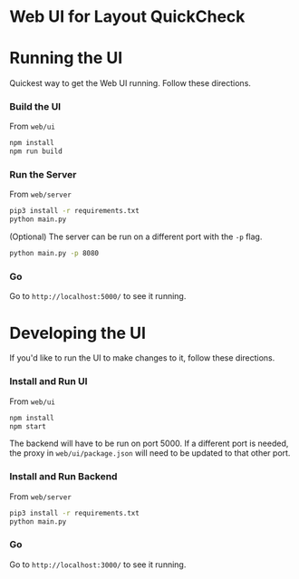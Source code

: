 # Web UI for Layout QuickCheck

# Running the UI
Quickest way to get the Web UI running. Follow these directions.

### Build the UI

From `web/ui`
```bash
npm install
npm run build
```

### Run the Server

From `web/server`
```bash
pip3 install -r requirements.txt
python main.py
```

(Optional) The server can be run on a different port with the `-p` flag.
```bash
python main.py -p 8080
```

### Go

Go to `http://localhost:5000/` to see it running.


# Developing the UI
If you'd like to run the UI to make changes to it, follow these directions.

### Install and Run UI 

From `web/ui`
```bash
npm install
npm start
```

The backend will have to be run on port 5000. If a different port is needed, the proxy in `web/ui/package.json` will need to be updated to that other port.

### Install and Run Backend

From `web/server`
```bash
pip3 install -r requirements.txt
python main.py
```

### Go

Go to `http://localhost:3000/` to see it running.